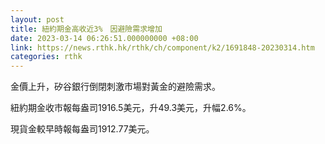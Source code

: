 ```yaml
---
layout: post
title: 紐約期金高收近3%　因避險需求增加
date: 2023-03-14 06:26:51.000000000 +08:00
link: https://news.rthk.hk/rthk/ch/component/k2/1691848-20230314.htm
categories: rthk
---
```


金價上升，矽谷銀行倒閉刺激市場對黃金的避險需求。

紐約期金收市報每盎司1916.5美元，升49.3美元，升幅2.6%。

現貨金較早時報每盎司1912.77美元。
